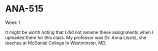# ANA-515
Week 1

It might be worth noting that I did not rename these assignments when I uploaded them for this class. My professor was Dr. Anna Lissitz, she teaches at McDaniel College in Westminster, MD.
